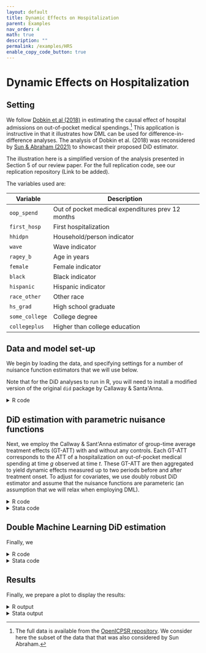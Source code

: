 ```yaml
---
layout: default
title: Dynamic Effects on Hospitalization
parent: Examples
nav_order: 4
math: true
description: ""
permalink: /examples/HRS
enable_copy_code_button: true
---
```


# Dynamic Effects on Hospitalization

## Setting

We follow [Dobkin et al (2018)](https://www.aeaweb.org/articles?id=10.1257/aer.20161038) in estimating the causal effect of hospital admissions on out-of-pocket medical spendings.[^bhnote] This application is instructive in that it illustrates how DML can be used for difference-in-difference analyses. The analysis of Dobkin et al. (2018) was reconsidered by [Sun & Abraham (2021)](https://doi.org/10.1016/j.jeconom.2020.09.006) to showcast their proposed DiD estimator. 

[^bhnote]: The full data is available from the [OpenICPSR repository](https://www.openicpsr.org/openicpsr/project/116186/version/V1/view?path=/openicpsr/116186/fcr:versions/V1&type=project). We consider here the subset of the data that that was also considered by Sun Abraham.

The illustration here is a simplified version of the analysis presented in Section 5 of our review paper. For the full replication code, see our replication repository (Link to be added).

The variables used are:

| Variable | Description |
| ----------- | ----------------|
| `oop_spend` | Out of pocket medical expenditures prev 12 months|
| `first_hosp` | First hospitalization |
| `hhidpn` | Household/person indicator |
| `wave` | Wave indicator |
| `ragey_b` | Age in years |
| `female` | Female indicator |         
| `black` | Black indicator |          
| `hispanic` | Hispanic indicator |         
| `race_other` | Other race |           
| `hs_grad` | High school graduate |
| `some_college` | College degree |         
| `collegeplus` | Higher than college education |       

## Data and model set-up

We begin by loading the data, and specifying settings for a number of nuisance function estimators that we will use below. 

Note that for the DiD analyses to run in R, you will need to install a modified version of the original `did` package by Callaway & Santa'Anna.

<details markdown="block">
<summary>R code</summary>

```
# Hard-coded hyperparameters
library("did")
#devtools::install_github("thomaswiemann/did",ref="dev-ddml")
library(ddml)
library(readr)

dat <- read_csv("https://dmlguide.github.io/assets/dta/HRS_long.csv")

# Learners for E[Y|D=0,X] estimation
learners = list(
  list(fun = ols),
  list(fun = mdl_glmnet,
      args = list(alpha = 1)),
  list(fun = mdl_glmnet,
       args = list(alpha = 0)),
  list(fun = mdl_ranger,
      args = list(num.trees = 1000, # random forest, high regularization
                  min.node.size = 100)),
  list(fun = mdl_ranger,
      args = list(num.trees = 1000, # random forest, medium regularization
                  min.node.size = 10)),
  list(fun = mdl_ranger,
      args = list(num.trees = 1000, # random forest, low regularization
                  min.node.size = 1)))

# Hard-code learners for treatment reduced-form
learners_DX = list(
  list(fun = mdl_glm,
      args = list(family = "binomial")),
  list(fun = mdl_glmnet,
      args = list(family = "binomial", # logit-lasso
                  alpha = 1)),
  list(fun = mdl_glmnet,
      args = list(family = "binomial", # logit-ridge
                  alpha = 0)),
  list(fun = mdl_ranger,
      args = list(num.trees = 1000, # random forest, high regularization
                  min.node.size = 100)),
  list(fun = mdl_ranger,
      args = list(num.trees = 1000, # random forest, medium regularization
                  min.node.size = 10)),
  list(fun = mdl_ranger,
      args = list(num.trees = 1000, # random forest, low regularization
                  min.node.size = 1)))
```

</details>

## DiD estimation with parametric nuisance functions

Next, we employ the Callway & Sant'Anna estimator of group-time average treatment effects (GT-ATT) with and without any controls. Each GT-ATT corresponds to the ATT of a hospitalization on out-of-pocket medical spending at time $g$ observed at time $t$. These GT-ATT are then aggregated to yield dynamic effects measured up to two periods before and after treatment onset. To adjust for covariates, we use doubly robust DiD estimator and assume that the nuisance functions are parameteric (an assumption that we will relax when employing DML).

<details markdown="block">
<summary>R code</summary>

```
# Without controls
attgt_0 <- att_gt(yname = "oop_spend",
                  gname = "first_hosp",
                  idname = "hhidpn",
                  tname = "wave",
                  control_group = "notyettreated",
                  xformla = NULL,
                  data = dat,
                  bstrap=FALSE)
dyn_0 <- aggte(attgt_0, type = "dynamic", bstrap = FALSE)

# With controls
attgt_lm <- att_gt(yname = "oop_spend",
                   gname = "first_hosp",
                   idname = "hhidpn",
                   tname = "wave",
                   control_group = "notyettreated",
                   xformla = ~ ragey_b+ragey_b^2+ragey_b^3+female+black+
                     hispanic+race_other+hs_grad+some_college+collegeplus,
                   data = dat,
                   bstrap=FALSE,
                   est_method = "dr",
                   learners = list(list(fun = ols)),
                   learners_DX = list(list(fun = mdl_glm,
                                           args = list(family = binomial))),
                   type = "average",
                   trim = 0.001)
dyn_lm <- aggte(attgt_lm, type = "dynamic", bstrap = FALSE)
```

</details>

<details markdown="block">
<summary>Stata code</summary>

To be added. 

</details>


## Double Machine Learning DiD estimation

Finally, we 

<details markdown="block">
<summary>R code</summary>

```
// In the G-N estimations, GDP is missing for one country.
// For simplicity, we just drop this one country so that it is never used.
drop if loggdp==.

```

</details>

<details markdown="block">
<summary>Stata code</summary>

To be added. 

</details>

## Results

Finally, we prepare a plot to display the results:

<details markdown="block">
<summary>R output</summary>

```
. // Step 1: Specify the model.

```

</details>

<details markdown="block">
<summary>Stata output</summary>

To be added. 

</details>

